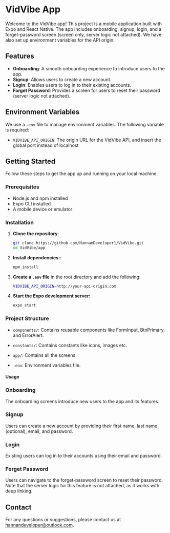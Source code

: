 # VidVibe App

Welcome to the VidVibe app! This project is a mobile application built with Expo and React Native. The app includes onboarding, signup, login, and a forget-password screen (screen only, server logic not attached). We have also set up environment variables for the API origin.

## Features

- **Onboarding**: A smooth onboarding experience to introduce users to the app.
- **Signup**: Allows users to create a new account.
- **Login**: Enables users to log in to their existing accounts.
- **Forget Password**: Provides a screen for users to reset their password (server logic not attached).

## Environment Variables

We use a `.env` file to manage environment variables. The following variable is required:

- `VIDVIBE_API_ORIGIN`: The origin URL for the VidVibe API, and insert the global port instead of localhost

## Getting Started

Follow these steps to get the app up and running on your local machine.

### Prerequisites

- Node.js and npm installed
- Expo CLI installed
- A mobile device or emulator

### Installation

1. **Clone the repository**:
   ```bash
   git clone https://github.com/HannanDeveloper1/VidVibe.git
   cd VidVibe/app
   
2. **Install dependencies:**:
   ```bash
   npm install
   
3. **Create a `.env` file** in the root directory and add the following:
   ```bash
   VIDVIBE_API_ORIGIN=http://your-api-origin.com
   
4. **Start the Expo development server:**
   ```bash
   expo start
   
### Project Structure
- `components/`: Contains reusable components like FormInput, BtnPrimary, and ErrorAlert.

- `constants/`: Contains constants like icons, images etc.

- `app/`: Contains all the screens.

- `.env`: Environment variables file.

#### Usage
### Onboarding
The onboarding screens introduce new users to the app and its features.

### Signup
Users can create a new account by providing their first name, last name (optional), email, and password.

### Login
Existing users can log in to their accounts using their email and password.

### Forget Password
Users can navigate to the forget-password screen to reset their password. Note that the server logic for this feature is not attached, as it works with deep linking.

## Contact
For any questions or suggestions, please contact us at [hannandeveloper@outlook.com](malto:hannandeveloper@outlook.com).